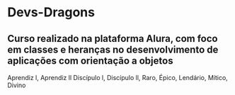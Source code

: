 ﻿# Devs-Dragons
 ## Curso realizado na plataforma Alura, com foco em classes e heranças no desenvolvimento de aplicações com orientação a objetos


Aprendiz l, Aprendiz ll Discípulo l, Discípulo ll, Raro, Épico, Lendário, Mítico, Divino